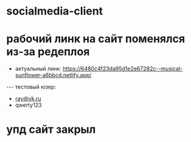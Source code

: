 # socialmedia-client
# рабочий линк на сайт поменялся из-за редеплоя
- актуальный линк: https://6480c4f23da95d1e2e67282c--musical-sunflower-a6bbcd.netlify.app/

--- тестовый юзер: 
- ray@vk.ru
- qwerty123

# упд сайт закрыл
